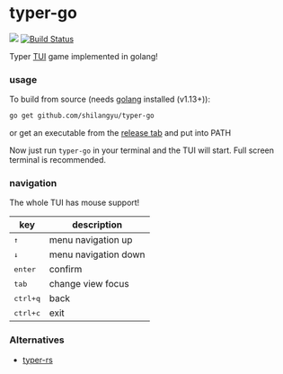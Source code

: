 # typer-go

[![](https://goreportcard.com/badge/github.com/shilangyu/typer-go)](https://goreportcard.com/report/github.com/shilangyu/typer-go)
[![Build Status](https://travis-ci.com/shilangyu/typer-go.svg?branch=master)](https://travis-ci.com/shilangyu/typer-go)

Typer [TUI](https://en.wikipedia.org/wiki/Text-based_user_interface) game implemented in golang!

### usage

To build from source (needs [golang](https://golang.org/dl/) installed (v1.13+)):

```sh
go get github.com/shilangyu/typer-go
```

or get an executable from the [release tab](https://github.com/shilangyu/typer-go/releases) and put into PATH

Now just run `typer-go` in your terminal and the TUI will start. Full screen terminal is recommended.

### navigation

The whole TUI has mouse support!

| key               | description          |
| ----------------- | -------------------- |
| <kbd>↑</kbd>      | menu navigation up   |
| <kbd>↓</kbd>      | menu navigation down |
| <kbd>enter</kbd>  | confirm              |
| <kbd>tab</kbd>    | change view focus    |
| <kbd>ctrl+q</kbd> | back                 |
| <kbd>ctrl+c</kbd> | exit                 |

### Alternatives

- [typer-rs](https://github.com/krawieck/typer-rs)
